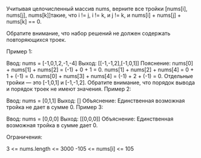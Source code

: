 Учитывая целочисленный массив nums, верните все тройки [nums[i], nums[j], nums[k]]такие, что i != j, i != k, и j != k, и nums[i] + nums[j] + nums[k] == 0.

Обратите внимание, что набор решений не должен содержать повторяющихся троек.

 

Пример 1:

Ввод: nums = [-1,0,1,2,-1,-4]
 Выход: [[-1,-1,2],[-1,0,1]]
 Пояснение: 
nums[0] + nums[1] + nums[2] = (-1) + 0 + 1 = 0.
nums[1] + nums[2] + nums[4] = 0 + 1 + (-1) = 0.
nums[0] + nums[3] + nums[4] = (-1) + 2 + (-1) = 0.
Отдельные тройки — это [-1,0,1] и [-1,-1,2].
Обратите внимание, что порядок вывода и порядок троек не имеют значения.
Пример 2:

Ввод: nums = [0,1,1]
 Выход: []
 Объяснение: Единственная возможная тройка не дает в сумме 0.
Пример 3:

Ввод: nums = [0,0,0]
 Выход: [[0,0,0]]
 Объяснение: Единственная возможная тройка в сумме дает 0.
 

Ограничения:

3 <= nums.length <= 3000
-105 <= nums[i] <= 105